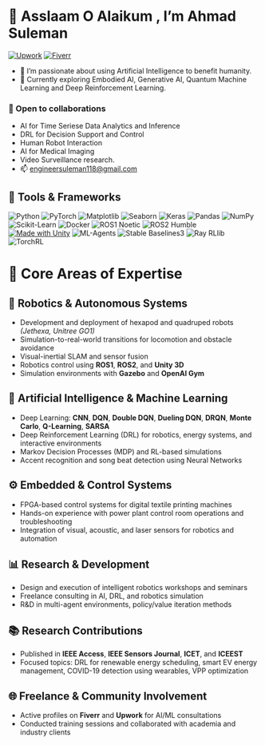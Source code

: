 # 🤝 Asslaam O Alaikum , I’m Ahmad Suleman
[![Upwork](https://img.shields.io/badge/Upwork-6fda44?logo=upwork&logoColor=white)](https://www.upwork.com/freelancers/ahmadsuleman?mp_source=share)
[![Fiverr](https://img.shields.io/badge/Fiverr-1DBF73?logo=fiverr&logoColor=white)](https://www.fiverr.com/ahmad_suleman?public_mode=true)

- 👀 I’m passionate about using Artificial Intelligence to benefit humanity.
- 🌱 Currently exploring Embodied AI, Generative AI, Quantum Machine Learning and Deep Reinforcement Learning.
### 💞️ Open to collaborations
  -   AI for Time Seriese Data Analytics and Inference
  -   DRL for Decision Support and Control  
  -   Human Robot Interaction
  -   AI for Medical Imaging 
  -   Video Surveillance research.
- 📫 engineersuleman118@gmail.com
## 🔧 Tools & Frameworks 

![Python](https://img.shields.io/badge/Python-blue?logo=python&logoColor=white)
![PyTorch](https://img.shields.io/badge/PyTorch-EE4C2C?logo=pytorch&logoColor=white)
![Matplotlib](https://img.shields.io/badge/Matplotlib-ff69b4?logo=python&logoColor=white)
![Seaborn](https://img.shields.io/badge/Seaborn-3776AB?logo=python&logoColor=white)
![Keras](https://img.shields.io/badge/Keras-D00000?logo=keras&logoColor=white)
![Pandas](https://img.shields.io/badge/Pandas-150458?logo=pandas&logoColor=white)
![NumPy](https://img.shields.io/badge/NumPy-013243?logo=numpy&logoColor=white)
![Scikit-Learn](https://img.shields.io/badge/Scikit--Learn-F7931E?logo=scikitlearn&logoColor=white)
![Docker](https://img.shields.io/badge/Docker-2496ED?logo=docker&logoColor=white)
![ROS1 Noetic](https://img.shields.io/badge/ROS1-Noetic-blue?logo=ros)
![ROS2 Humble](https://img.shields.io/badge/ROS2-Humble-brightgreen?logo=ros)
[![Made with Unity](https://img.shields.io/badge/Unity3D-57b9d3.svg?style=flat&logo=unity)](https://unity.com)
![ML-Agents](https://img.shields.io/badge/ML--Agents-0D96F6?logo=unity&logoColor=white)
![Stable Baselines3](https://img.shields.io/badge/Stable--Baselines3-FF9900?logo=python&logoColor=white)
![Ray RLlib](https://img.shields.io/badge/Ray--RLlib-0033A0?logo=ray&logoColor=white)
![TorchRL](https://img.shields.io/badge/TorchRL-EE4C2C?logo=pytorch&logoColor=white)


# 🧠 Core Areas of Expertise

## 🤖 Robotics & Autonomous Systems
- Development and deployment of hexapod and quadruped robots *(Jethexa, Unitree GO1)*
- Simulation-to-real-world transitions for locomotion and obstacle avoidance
- Visual-inertial SLAM and sensor fusion
- Robotics control using **ROS1**, **ROS2**, and **Unity 3D**
- Simulation environments with **Gazebo** and **OpenAI Gym**

## 🧠 Artificial Intelligence & Machine Learning
- Deep Learning: **CNN**, **DQN**, **Double DQN**, **Dueling DQN**, **DRQN**, **Monte Carlo**, **Q-Learning**, **SARSA**
- Deep Reinforcement Learning (DRL) for robotics, energy systems, and interactive environments
- Markov Decision Processes (MDP) and RL-based simulations
- Accent recognition and song beat detection using Neural Networks

## ⚙️ Embedded & Control Systems
- FPGA-based control systems for digital textile printing machines
- Hands-on experience with power plant control room operations and troubleshooting
- Integration of visual, acoustic, and laser sensors for robotics and automation

## 📊 Research & Development
- Design and execution of intelligent robotics workshops and seminars
- Freelance consulting in AI, DRL, and robotics simulation
- R&D in multi-agent environments, policy/value iteration methods

## 📚 Research Contributions
- Published in **IEEE Access**, **IEEE Sensors Journal**, **ICET**, and **ICEEST**
- Focused topics: DRL for renewable energy scheduling, smart EV energy management, COVID-19 detection using wearables, VPP optimization

## 🌐 Freelance & Community Involvement
- Active profiles on **Fiverr** and **Upwork** for AI/ML consultations
- Conducted training sessions and collaborated with academia and industry clients



<!---
eagle-Ji/eagle-Ji is a ✨ special ✨ repository because its `README.md` (this file) appears on your GitHub profile.
You can click the Preview link to take a look at your changes.
--->

